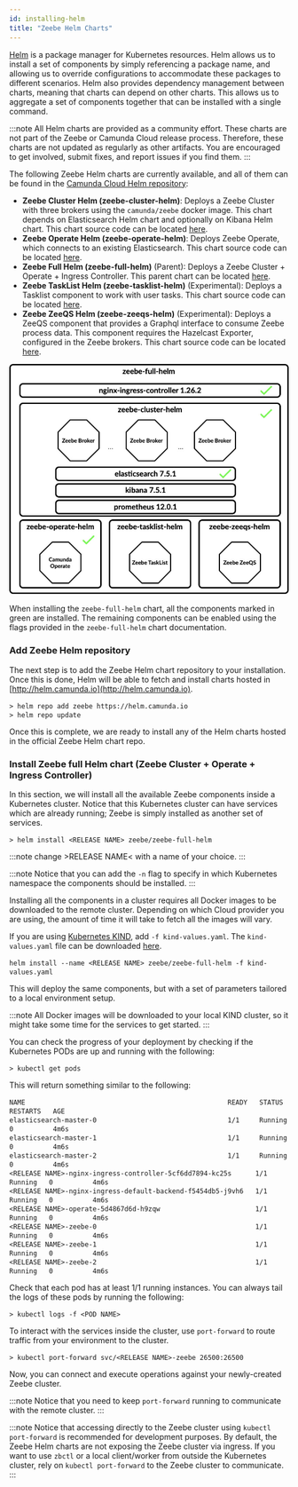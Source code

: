 ```yaml
---
id: installing-helm
title: "Zeebe Helm Charts"
---
```


[Helm](https://github.com/helm/helm) is a package manager for Kubernetes resources. Helm allows us to install a set of components by simply referencing a package name, and allowing us to override configurations to accommodate these packages to different scenarios. Helm also provides dependency management between charts, meaning that charts can depend on other charts. This allows us to aggregate a set of components together that can be installed with a single command. 

:::note
All Helm charts are provided as a community effort. These charts are not part of the Zeebe or Camunda Cloud release process. Therefore, these charts are not updated as regularly as other artifacts. You are encouraged to get involved, submit fixes, and report issues if you find them.
:::

The following Zeebe Helm charts are currently available, and all of them can be found in the [Camunda Cloud Helm repository](https://github.com/camunda-community-hub/camunda-cloud-helm):

- **Zeebe Cluster Helm (zeebe-cluster-helm)**: Deploys a Zeebe Cluster with three brokers using the `camunda/zeebe` docker image. This chart depends on Elasticsearch Helm chart and optionally on Kibana Helm chart. This chart source code can be located [here](https://github.com/camunda-community-hub/camunda-cloud-helm/tree/main/charts/zeebe-cluster-helm).
- **Zeebe Operate Helm (zeebe-operate-helm)**: Deploys Zeebe Operate, which connects to an existing Elasticsearch. This chart source code can be located [here](https://github.com/camunda-community-hub/camunda-cloud-helm/tree/main/charts/zeebe-operate-helm/).
- **Zeebe Full Helm (zeebe-full-helm)** (Parent): Deploys a Zeebe Cluster + Operate + Ingress Controller. This parent chart can be located [here](https://github.com/camunda-community-hub/camunda-cloud-helm/tree/main/charts/zeebe-full-helm/).
- **Zeebe TaskList Helm (zeebe-tasklist-helm)** (Experimental): Deploys a Tasklist component to work with user tasks. This chart source code can be located [here](https://github.com/camunda-community-hub/camunda-cloud-helm/tree/main/charts/zeebe-tasklist-helm/).
- **Zeebe ZeeQS Helm (zeebe-zeeqs-helm)** (Experimental): Deploys a ZeeQS component that provides a Graphql interface to consume Zeebe process data. This component requires the Hazelcast Exporter, configured in the Zeebe brokers. This chart source code can be located [here](https://github.com/camunda-community-hub/camunda-cloud-helm/tree/main/charts/zeebe-zeeqs-helm/).

![Charts](assets/zeebe-helm-charts.png)

When installing the `zeebe-full-helm` chart, all the components marked in green are installed. The remaining components can be enabled using the flags provided in the `zeebe-full-helm` chart documentation. 

### Add Zeebe Helm repository

The next step is to add the Zeebe Helm chart repository to your installation. Once this is done, Helm will be able to fetch and install charts hosted in [http://helm.camunda.io](http://helm.camunda.io).

```
> helm repo add zeebe https://helm.camunda.io
> helm repo update
```

Once this is complete, we are ready to install any of the Helm charts hosted in the official Zeebe Helm chart repo. 

### Install Zeebe full Helm chart (Zeebe Cluster + Operate + Ingress Controller)

In this section, we will install all the available Zeebe components inside a Kubernetes cluster. Notice that this Kubernetes cluster can have services which are already running; Zeebe is simply installed as another set of services. 

```
> helm install <RELEASE NAME> zeebe/zeebe-full-helm
```

:::note
change &gt;RELEASE NAME&lt; with a name of your choice.
:::

:::note
Notice that you can add the `-n` flag to specify in which Kubernetes namespace the components should be installed.
:::

Installing all the components in a cluster requires all Docker images to be downloaded to the remote cluster. Depending on which Cloud provider you are using, the amount of time it will take to fetch all the images will vary. 

If you are using [Kubernetes KIND](https://github.com/kubernetes-sigs/kind), add `-f kind-values.yaml`. The `kind-values.yaml` file can be downloaded [here](assets/kind-values.yaml).

```
helm install --name <RELEASE NAME> zeebe/zeebe-full-helm -f kind-values.yaml
```

This will deploy the same components, but with a set of parameters tailored to a local environment setup. 

:::note
All Docker images will be downloaded to your local KIND cluster, so it might take some time for the services to get started.
:::

You can check the progress of your deployment by checking if the Kubernetes PODs are up and running with the following:

```
> kubectl get pods
```

This will return something similar to the following:

```
NAME                                                   READY   STATUS    RESTARTS   AGE
elasticsearch-master-0                                 1/1     Running   0          4m6s
elasticsearch-master-1                                 1/1     Running   0          4m6s
elasticsearch-master-2                                 1/1     Running   0          4m6s
<RELEASE NAME>-nginx-ingress-controller-5cf6dd7894-kc25s      1/1     Running   0          4m6s
<RELEASE NAME>-nginx-ingress-default-backend-f5454db5-j9vh6   1/1     Running   0          4m6s
<RELEASE NAME>-operate-5d4867d6d-h9zqw                        1/1     Running   0          4m6s
<RELEASE NAME>-zeebe-0                                        1/1     Running   0          4m6s
<RELEASE NAME>-zeebe-1                                        1/1     Running   0          4m6s
<RELEASE NAME>-zeebe-2                                        1/1     Running   0          4m6s
```

Check that each pod has at least 1/1 running instances. You can always tail the logs of these pods by running the following:

```
> kubectl logs -f <POD NAME> 
```

To interact with the services inside the cluster, use `port-forward` to route traffic from your environment to the cluster.

```
> kubectl port-forward svc/<RELEASE NAME>-zeebe 26500:26500
```

Now, you can connect and execute operations against your newly-created Zeebe cluster. 

:::note
Notice that you need to keep `port-forward` running to communicate with the remote cluster.
:::

:::note
Notice that accessing directly to the Zeebe cluster using `kubectl port-forward` is recommended for development purposes. By default, the Zeebe Helm charts are not exposing the Zeebe cluster via ingress. If you want to use `zbctl` or a local client/worker from outside the Kubernetes cluster, rely on `kubectl port-forward` to the Zeebe cluster to communicate.
:::
